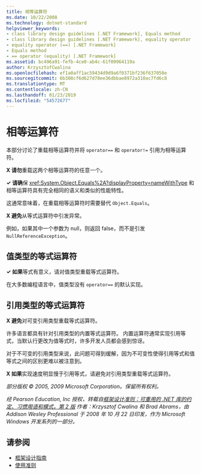 ```yaml
---
title: 相等运算符
ms.date: 10/22/2008
ms.technology: dotnet-standard
helpviewer_keywords:
- class library design guidelines [.NET Framework], Equals method
- class library design guidelines [.NET Framework], equality operator
- equality operator (==) [.NET Framework]
- Equals method
- == operator (equality) [.NET Framework]
ms.assetid: bc496a91-fefb-4ce0-ab4c-61f09964119a
author: KrzysztofCwalina
ms.openlocfilehash: ef1a0aff1ac59434d9d9a6f0371bf236f637050e
ms.sourcegitcommit: 6b308cf6d627d78ee36dbbae8972a310ac7fd6c8
ms.translationtype: MT
ms.contentlocale: zh-CN
ms.lasthandoff: 01/23/2019
ms.locfileid: "54572677"
---
```

# <a name="equality-operators"></a>相等运算符
本部分讨论了重载相等运算符并将 `operator==` 和 `operator!=` 引用为相等运算符。  
  
 **X 请勿**重载这两个相等运算符的任意一个。  
  
 **✓ 请确**保 <xref:System.Object.Equals%2A?displayProperty=nameWithType> 和相等运算符具有完全相同的语义和类似的性能特性。  
  
 这通常意味着，在重载相等运算符时需要替代 `Object.Equals`。  
  
 **X 避免**从等式运算符中引发异常。  
  
 例如，如果其中一个参数为 null，则返回 false，而不是引发 `NullReferenceException`。  
  
## <a name="equality-operators-on-value-types"></a>值类型的等式运算符  
 **✓ 如果**等式有意义，请对值类型重载等式运算符。  
  
 在大多数编程语言中，值类型没有 `operator==` 的默认实现。  
  
## <a name="equality-operators-on-reference-types"></a>引用类型的等式运算符  
 **X 避免**对可变引用类型重载等式运算符。  
  
 许多语言都具有针对引用类型的内置等式运算符。 内置运算符通常实现引用等式，当默认行更改为值等式时，许多开发人员都会感到惊讶。  
  
 对于不可变的引用类型来说，此问题可得到缓解，因为不可变性使得引用等式和值等式之间的区别更难以被注意到。  
  
 **X 如果**实现速度明显慢于引用等式，请避免对引用类型重载等式运算符。  
  
 *部分版权 © 2005, 2009 Microsoft Corporation。保留所有权利。*  
  
 *经 Pearson Education, Inc 授权，转载自[框架设计准则：可重用的 .NET 库的约定、习惯用语和模式，第 2 版](https://www.informit.com/store/framework-design-guidelines-conventions-idioms-and-9780321545619) 作者：Krzysztof Cwalina 和 Brad Abrams，由 Addison Wesley Professional 于 2008 年 10 月 22 日印发，作为 Microsoft Windows 开发系列的一部分。*  
  
## <a name="see-also"></a>请参阅

- [框架设计指南](../../../docs/standard/design-guidelines/index.md)
- [使用准则](../../../docs/standard/design-guidelines/usage-guidelines.md)
